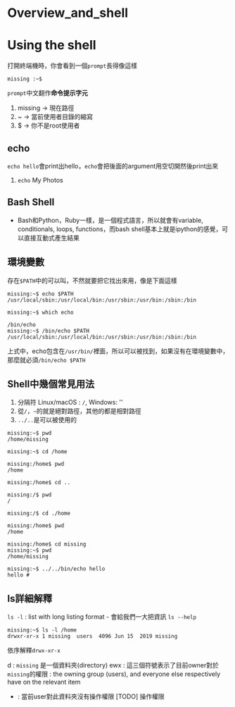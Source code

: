 # Overview_and_shell

# Using the shell

打開終端機時，你會看到一個`prompt`長得像這樣
```
missing :~$
```
`prompt`中文翻作**命令提示字元**
1. missing -> 現在路徑
2. ~ -> 當前使用者目錄的縮寫
3. $ -> 你不是root使用者

## echo
`echo hello`會print出hello，`echo`會把後面的argument用空切開然後print出來
1. `echo` My Photos

## Bash Shell
* Bash和Python，Ruby一樣，是一個程式語言，所以就會有variable, conditionals, loops, functions，而bash shell基本上就是ipython的感覺，可以直接互動式產生結果

## 環境變數
存在`$PATH`中的可以叫，不然就要把它找出來用，像是下面這樣

```
missing:~$ echo $PATH
/usr/local/sbin:/usr/local/bin:/usr/sbin:/usr/bin:/sbin:/bin

missing:~$ which echo

/bin/echo
missing:~$ /bin/echo $PATH
/usr/local/sbin:/usr/local/bin:/usr/sbin:/usr/bin:/sbin:/bin

```

上式中，echo包含在`/usr/bin/`裡面，所以可以被找到，如果沒有在環境變數中，那麼就必須`/bin/echo $PATH`

## Shell中幾個常見用法
1. 分隔符 Linux/macOS : `/`, Windows: '\'
2. 從`/`，`~`的就是絕對路徑，其他的都是相對路徑
3. `../..`是可以被使用的

```
missing:~$ pwd
/home/missing

missing:~$ cd /home

missing:/home$ pwd
/home

missing:/home$ cd ..

missing:/$ pwd
/

missing:/$ cd ./home

missing:/home$ pwd
/home

missing:/home$ cd missing
missing:~$ pwd
/home/missing

missing:~$ ../../bin/echo hello
hello # 

```

## ls詳細解釋
`ls -l` : list with long listing format - 會給我們一大把資訊
`ls --help`

```
missing:~$ ls -l /home
drwxr-xr-x 1 missing  users  4096 Jun 15  2019 missing

```

依序解釋`drwx-xr-x`

d : `missing` 是一個資料夾(directory)
ewx : 這三個符號表示了目前owner對於`missing`的權限 :  the owning group (users), and everyone else respectively have on the relevant item
- : 當前user對此資料夾沒有操作權限
[TODO] 操作權限